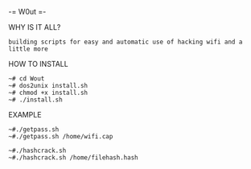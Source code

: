 -= W0ut =-

WHY IS IT ALL?

    building scripts for easy and automatic use of hacking wifi and a little more 

HOW TO INSTALL

    ~# cd Wout
    ~# dos2unix install.sh
    ~# chmod +x install.sh
    ~# ./install.sh
EXAMPLE

    ~#./getpass.sh
    ~#./getpass.sh /home/wifi.cap

    ~#./hashcrack.sh
    ~#./hashcrack.sh /home/filehash.hash
